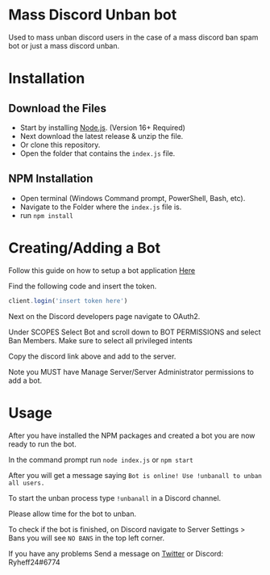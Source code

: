 # Mass Discord Unban bot

Used to mass unban discord users in the case of a mass discord ban spam bot or just a mass discord unban.

# Installation

## Download the Files

-   Start by installing [Node.js](https://nodejs.org/en/download/). (Version 16+ Required)
-   Next download the latest release & unzip the file.
-   Or clone this repository.
-   Open the folder that contains the `index.js` file.

## NPM Installation

-   Open terminal (Windows Command prompt, PowerShell, Bash, etc).
-   Navigate to the Folder where the `index.js` file is.
-   run `npm install`

# Creating/Adding a Bot

Follow this guide on how to setup a bot application [Here](https://discordjs.guide/preparations/setting-up-a-bot-application.html#creating-your-bot)

Find the following code and insert the token.

```js
client.login('insert token here')
```

Next on the Discord developers page navigate to OAuth2.

Under SCOPES Select Bot and scroll down to BOT PERMISSIONS and select Ban Members. Make sure to select all privileged intents

Copy the discord link above and add to the server.

Note you MUST have Manage Server/Server Administrator permissions to add a bot.

# Usage

After you have installed the NPM packages and created a bot you are now ready to run the bot.

In the command prompt run `node index.js` or `npm start`

After you will get a message saying `Bot is online! Use !unbanall to unban all users.`

To start the unban process type `!unbanall` in a Discord channel.

Please allow time for the bot to unban.

To check if the bot is finished, on Discord navigate to Server Settings > Bans you will see `NO BANS` in the top left corner.

If you have any problems Send a message on [Twitter](https://twitter.com/Ryheff24) or Discord: Ryheff24#6774
